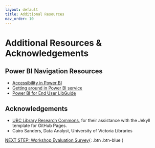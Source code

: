 ```yaml
---
layout: default
title: Additional Resources
nav_order: 10
---
```

# Additional Resources & Acknowledgements

## Power BI Navigation Resources
- [Accessibility in Power BI](https://learn.microsoft.com/en-us/power-bi/create-reports/desktop-accessibility-overview)
- [Getting around in Power BI service](https://learn.microsoft.com/en-us/power-bi/consumer/end-user-experience)
- [Power BI for End User LibGuide](https://libguides.uvic.ca/powerbi_end_users)

## Acknowledgements

- [UBC Library Research Commons](https://github.com/ubc-library-rc/), for their assistance with the Jekyll template for GitHub Pages.
- Cairo Sanders, Data Analyst, University of Victoria Libraries

[NEXT STEP: Workshop Evaluation Survey](workshop-survey.html){: .btn .btn-blue }
